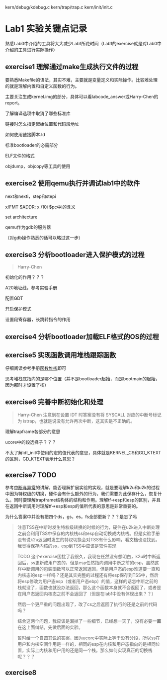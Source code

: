 kern/debug/kdebug.c
kern/trap/trap.c
kern/init/init.c

# Lab1 实验关键点记录

熟悉Lab0中介绍的工具将大大减少Lab1所花时间（Lab1的exercise就是对Lab0中介绍的工具进行实际操作）

## exercise1 理解通过make生成执行文件的过程

要熟悉Makefile的语法，其实不难，主要就是变量定义和实际操作。比较难处理的就是理解内置和自定义函数的行为。

主要关注生成kernel.img的部分，具体可以看labcode_answer或Harry-Chen的report。

了解编译选项中取消了哪些标准库

链接时怎么指定起始位置和代码段地址

如何使用链接脚本.ld

标准bootloader的必需部分

ELF文件的格式

objdump，objcopy等工具的使用

## exercise2 使用qemu执行并调试lab1中的软件

next和nexti，step和stepi

x/FMT $ADDR: x /10i $pc中i的含义

set architecture

qemu作为gdb的服务器

（对gdb操作熟悉的话可以略过这一步）

## exercise3 分析bootloader进入保护模式的过程

> Harry-Chen

初始化的作用？？？

A20地址线，参考实验手册

配置GDT

开启保护模式

设置段寄存器，长跳转指令的作用

## exercise4 分析bootloader加载ELF格式的OS的过程

## exercise5 实现函数调用堆栈跟踪函数

仔细阅读参考手册[函数堆栈]()即可

思考堆栈底指向的是哪个位置（并不是bootloader起始，而是bootmain的起始，因为那时才设置了栈）

## exercise6 完善中断初始化和处理

> Harry-Chen 注意到在设置 IDT 时答案没有将 SYSCALL 对应的中断号标记为 istrap，也就是说没有允许再次中断，这其实是不正确的。

理解trapframe各部分的意思

ucore中的段选择子？？？

不太了解idt_init中使用的宏的值代表的意思，具体就是KERNEL_CS和GD_KTEXT的区别，GD_KTEXT表示什么意思？

## exercise7 TODO

参考[中断与异常](https://chyyuu.gitbooks.io/ucore_os_docs/content/lab1/lab1_3_3_2_interrupt_exception.html)的讲解，能否理解扩展实验的实现，就是要理解k2u和u2k的过程中因为特权级的切换，硬件会有什么额外的行为，我们需要为此保存什么，恢复什么。同时要理解trapframe结构体的结构和作用。理解tf->esp和esp的区别，并且在返回中断调用时理解tf->esp和esp的值所代表的意思是非常重要的。

为什么答案中并没有把四个ds，gs，es，fs全部更新？？？是忘了吗

> 注意TSS在中断时发生特权级转换的时候的行为，硬件在u2k进入中断处理之前会利用TSS中保存的内核栈ss和esp自动切换成内核栈。但是实验手册没有说k2u返回时发生的特权切换会对TSS有什么影响，看文档也没找到。我觉得保存内核的ss，esp到TSS中应该是软件实现
>
> TODO 这个exercise困扰了我很久，我现在任然没有想明白，k2u时中断返回后，ss更新成用户态的，但是esp任然指向调用中断之前的esp，虽然这样中断调用的包装函数可以正常返回返回，但是用户态的esp难道要一直和内核态的esp一样吗？还是其实完整的过程还有将esp保存到TSS中，然后将esp修改为用户态esp（或者用户态ebp）的值，这样的话怎中断之前的栈就没了，函数也就没办法返回，那么这个函数本身就不会返回了，或者是在用户态返回内核态之前不会返回了（但是在lab1中没有体现出来？？）
> 
> 然后一个更严重的问题出现了，改了cs之后返回了执行的还是之前的代码吗？
>
> 综合这两个问题，我应该是漏掉了一些细节，已经想一天了，没有必要**一直**在这上面纠结，先做后面的实验。
>
> 暂时给一个自圆其说的答案，因为ucore中实际上等于没有分段，所以ss在用户和内核空间作用是一样的，相同的esp在内核和用户态指向的是相同位置，实际上内核和用户用的还是同一个栈。那么如何实现真正的切换栈呢？？？

## exercise8